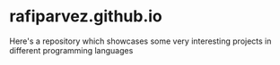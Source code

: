 # rafiparvez.github.io
Here's a repository which showcases some very interesting projects in different programming languages
